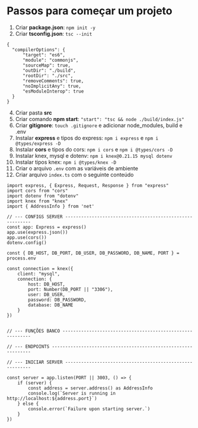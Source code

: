 # Passos para começar um projeto

1) Criar **package.json**: `npm init -y`
2) Criar **tsconfig.json**: `tsc --init`

```
{
  "compilerOptions": {
      "target": "es6",
      "module": "commonjs",
      "sourceMap": true,
      "outDir": "./build",
      "rootDir": "./src",
      "removeComments": true,
      "noImplicitAny": true,
      "esModuleInterop": true
  }
}
```

 4) Criar pasta **src**
 5) Criar comando **npm start**: `"start": "tsc && node ./build/index.js"`
 6) Criar **gitignore**: `touch .gitignore` e adicionar node_modules, build e .env
 7) Instalar **express** e tipos do express: `npm i express` e `npm i @types/express -D`
 8) Instalar **cors** e tipos do cors: `npm i cors` e `npm i @types/cors -D`
 9) Instalar knex, mysql e dotenv: `npm i knex@0.21.15 mysql dotenv`
 10) Instalar tipos knex: `npm i @types/knex -D`
 11) Criar o arquivo `.env` com as variáveis de ambiente
 12) Criar arquivo `index.ts` com o seguinte conteúdo

```
import express, { Express, Request, Response } from "express"
import cors from "cors"
import dotenv from "dotenv"
import knex from "knex"
import { AddressInfo } from 'net'

// --- CONFIGS SERVER ---------------------------------------------------------
const app: Express = express()
app.use(express.json())
app.use(cors())
dotenv.config()

const { DB_HOST, DB_PORT, DB_USER, DB_PASSWORD, DB_NAME, PORT } = process.env

const connection = knex({
    client: "mysql",
    connection: {
        host: DB_HOST,
        port: Number(DB_PORT || "3306"),
        user: DB_USER,
        password: DB_PASSWORD,
        database: DB_NAME
    }
})


// --- FUNÇÕES BANCO ----------------------------------------------------------

// --- ENDPOINTS --------------------------------------------------------------

// --- INICIAR SERVER ---------------------------------------------------------

const server = app.listen(PORT || 3003, () => {
    if (server) {
        const address = server.address() as AddressInfo
        console.log(`Server is running in http://localhost:${address.port}`)
    } else {
        console.error(`Failure upon starting server.`)
    }
})
```
